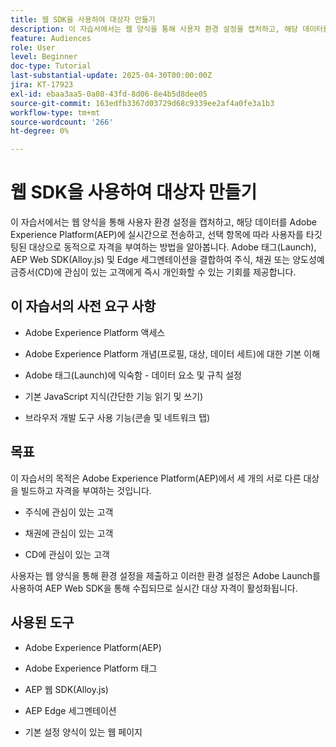 ```yaml
---
title: 웹 SDK을 사용하여 대상자 만들기
description: 이 자습서에서는 웹 양식을 통해 사용자 환경 설정을 캡처하고, 해당 데이터를 Adobe Experience Platform(AEP)에 실시간으로 전송하고, 선택 항목에 따라 사용자를 타깃팅된 대상으로 동적으로 자격을 부여하는 방법을 알아봅니다. Adobe 태그(Launch), AEP Web SDK(Alloy.js) 및 Edge 세그멘테이션을 결합하여 주식, 채권 또는 양도성예금증서(CD)에 관심이 있는 고객에게 즉시 개인화할 수 있는 기회를 제공합니다.
feature: Audiences
role: User
level: Beginner
doc-type: Tutorial
last-substantial-update: 2025-04-30T00:00:00Z
jira: KT-17923
exl-id: ebaa3aa5-0a08-43fd-8d06-8e4b5d8dee05
source-git-commit: 163edfb3367d03729d68c9339ee2af4a0fe3a1b3
workflow-type: tm+mt
source-wordcount: '266'
ht-degree: 0%

---
```


# 웹 SDK을 사용하여 대상자 만들기

이 자습서에서는 웹 양식을 통해 사용자 환경 설정을 캡처하고, 해당 데이터를 Adobe Experience Platform(AEP)에 실시간으로 전송하고, 선택 항목에 따라 사용자를 타깃팅된 대상으로 동적으로 자격을 부여하는 방법을 알아봅니다. Adobe 태그(Launch), AEP Web SDK(Alloy.js) 및 Edge 세그멘테이션을 결합하여 주식, 채권 또는 양도성예금증서(CD)에 관심이 있는 고객에게 즉시 개인화할 수 있는 기회를 제공합니다.

## 이 자습서의 사전 요구 사항

* Adobe Experience Platform 액세스

* Adobe Experience Platform 개념(프로필, 대상, 데이터 세트)에 대한 기본 이해

* Adobe 태그(Launch)에 익숙함 - 데이터 요소 및 규칙 설정

* 기본 JavaScript 지식(간단한 기능 읽기 및 쓰기)

* 브라우저 개발 도구 사용 기능(콘솔 및 네트워크 탭)


## 목표

이 자습서의 목적은 Adobe Experience Platform(AEP)에서 세 개의 서로 다른 대상을 빌드하고 자격을 부여하는 것입니다.

* 주식에 관심이 있는 고객

* 채권에 관심이 있는 고객

* CD에 관심이 있는 고객

사용자는 웹 양식을 통해 환경 설정을 제출하고 이러한 환경 설정은 Adobe Launch를 사용하여 AEP Web SDK을 통해 수집되므로 실시간 대상 자격이 활성화됩니다.

## 사용된 도구

* Adobe Experience Platform(AEP)

* Adobe Experience Platform 태그

* AEP 웹 SDK(Alloy.js)

* AEP Edge 세그멘테이션

* 기본 설정 양식이 있는 웹 페이지
